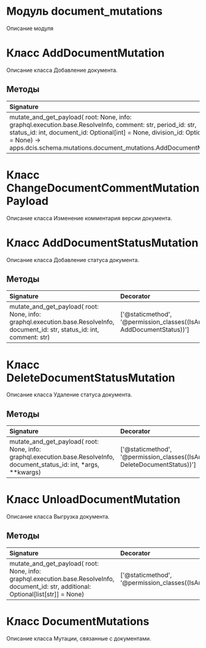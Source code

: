 # Модуль document_mutations

Описание модуля

# Класс AddDocumentMutation

Описание класса Добавление документа.

## Методы

| Signature                                                                                                                                                                                                                                                              | Decorator                                                                | Docstring                       |
| :--------------------------------------------------------------------------------------------------------------------------------------------------------------------------------------------------------------------------------------------------------------------- | :----------------------------------------------------------------------- | :------------------------------ |
| mutate_and_get_payload( root: None, info: graphql.execution.base.ResolveInfo, comment: str, period_id: str, status_id: int, document_id: Optional[int] = None, division_id: Optional[int] = None) -> apps.dcis.schema.mutations.document_mutations.AddDocumentMutation | ['@staticmethod', '@permission_classes((IsAuthenticated, AddDocument))'] | Мутация для создания документа. |

# Класс ChangeDocumentCommentMutationPayload

Описание класса Изменение комментария версии документа.

# Класс AddDocumentStatusMutation

Описание класса Добавление статуса документа.

## Методы

| Signature                                                                                                                     | Decorator                                                                      | Docstring |
| :---------------------------------------------------------------------------------------------------------------------------- | :----------------------------------------------------------------------------- | :-------- |
| mutate_and_get_payload( root: None, info: graphql.execution.base.ResolveInfo, document_id: str, status_id: int, comment: str) | ['@staticmethod', '@permission_classes((IsAuthenticated, AddDocumentStatus))'] |           |

# Класс DeleteDocumentStatusMutation

Описание класса Удаление статуса документа.

## Методы

| Signature                                                                                                               | Decorator                                                                         | Docstring |
| :---------------------------------------------------------------------------------------------------------------------- | :-------------------------------------------------------------------------------- | :-------- |
| mutate_and_get_payload( root: None, info: graphql.execution.base.ResolveInfo, document_status_id: int, *args, **kwargs) | ['@staticmethod', '@permission_classes((IsAuthenticated, DeleteDocumentStatus))'] |           |

# Класс UnloadDocumentMutation

Описание класса Выгрузка документа.

## Методы

| Signature                                                                                                                               | Decorator                                                    | Docstring |
| :-------------------------------------------------------------------------------------------------------------------------------------- | :----------------------------------------------------------- | :-------- |
| mutate_and_get_payload( root: None, info: graphql.execution.base.ResolveInfo, document_id: str, additional: Optional[list[str]] = None) | ['@staticmethod', '@permission_classes((IsAuthenticated,))'] |           |

# Класс DocumentMutations

Описание класса Мутации, связанные с документами.